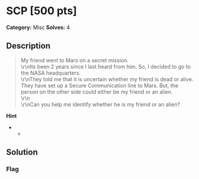 # SCP [500 pts]

**Category:** Misc
**Solves:** 4

## Description
>My friend went to Mars on a secret mission. <br>\r\nIts been 2 years since I last heard from him. So, I decided to go to the NASA headquarters. <br>\r\nThey told me that it is uncertain whether my friend is dead or alive. They have set up a Secure Communication line to Mars. But, the person on the other side could either be my friend or an alien. <br>\r\n<br>\r\nCan you help me identify whether he is my friend or an alien?

**Hint**
* -

## Solution

### Flag

